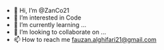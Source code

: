- 👋 Hi, I’m @ZanCo21
- 👀 I’m interested in Code
- 🌱 I’m currently learning ...
- 💞️ I’m looking to collaborate on ...
- 📫 How to reach me fauzan.alghifari21@gmail.com

<!---
ZanCo21/ZanCo21 is a ✨ special ✨ repository because its `README.md` (this file) appears on your GitHub profile.
You can click the Preview link to take a look at your changes.
--->
